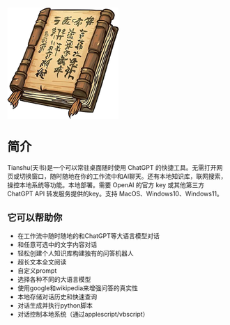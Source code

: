 ![](images/logo.png)
# 简介

Tianshu(天书)是一个可以常驻桌面随时使用 ChatGPT 的快捷工具。无需打开网页或切换窗口，随时随地在你的工作流中和AI聊天。还有本地知识库，联网搜索，操控本地系统等功能。本地部署。需要 OpenAI 的官方 key 或其他第三方 ChatGPT API 转发服务提供的key。支持 MacOS、Windows10、Windows11。

## 它可以帮助你

- 在工作流中随时随地的和ChatGPT等大语言模型对话
- 和任意可选中的文字内容对话
- 轻松创建个人知识库构建独有的问答机器人
- 超长文本全文阅读
- 自定义prompt
- 选择各种不同的大语言模型
- 使用google和wikipedia来增强问答的真实性
- 本地存储对话历史和快速查询  
- 对话生成并执行python脚本
- 对话控制本地系统（通过applescript/vbscript）